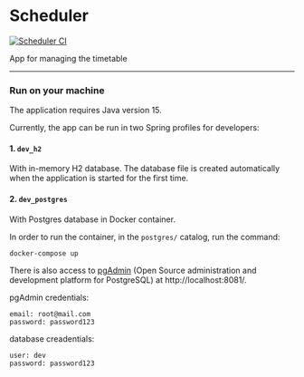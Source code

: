 # Scheduler

[![Scheduler CI](https://github.com/DuDiiC/scheduler/actions/workflows/build_scheduler.yml/badge.svg)](https://github.com/DuDiiC/scheduler/actions)

App for managing the timetable

---

### Run on your machine

The application requires Java version 15.

Currently, the app can be run in two Spring profiles for developers:

#### 1. `dev_h2`

With in-memory H2 database. The database file is created automatically when the application is started for the first time.

#### 2. `dev_postgres`

With Postgres database in Docker container. 
    
In order to run the container, in the `postgres/` catalog, run the command:

    docker-compose up

There is also access to [pgAdmin](https://www.pgadmin.org/) (Open Source administration and development platform for PostgreSQL) at http://localhost:8081/.

pgAdmin credentials:

    email: root@mail.com
    password: password123

database creadentials:

    user: dev
    password: password123
